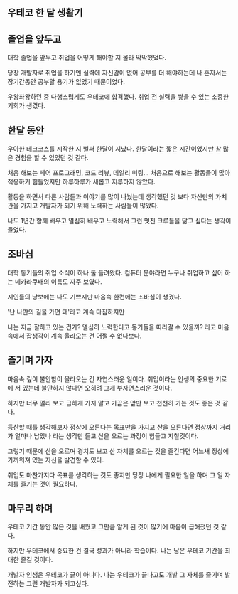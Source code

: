 ## 우테코 한 달 생활기

## 졸업을 앞두고

대학 졸업을 앞두고 취업을 어떻게 해야할 지 몰라 막막했었다.

당장 개발자로 취업을 하기엔 실력에 자신감이 없어 공부를 더 해야하는데
나 혼자서는 장기간동안 공부할 용기가 없었기 때문이었다.

우왕좌왕하던 중 다행스럽게도 우테코에 합격했다.
취업 전 실력을 쌓을 수 있는 소중한 기회가 생겼다.

## 한달 동안

우아한 테크코스를 시작한 지 벌써 한달이 지났다.
한달이라는 짧은 시간이었지만 참 많은 경험을 할 수 있었던 것 같다.

처음 해보는 페어 프로그래밍, 코드 리뷰, 데일리 미팅...
처음으로 해보는 활동들이 많아 적응하기 힘들었지만 하루하루가 새롭고 지루하지 않았다.

활동을 하면서 다른 사람들과 이야기를 많이 나눴는데
생각했던 것 보다 자신만의 가치관을 가지고 개발자가 되기 위해 노력하는 사람들이 많았다.

나도 1년간 함께 배우고 열심히 배우고 노력해서
그런 멋진 크루들을 닮고 싶다는 생각이 들었다.

## 조바심

대학 동기들의 취업 소식이 하나 둘 들려왔다.
컴퓨터 분야라면 누구나 취업하고 싶어 하는 네카라쿠배의 이름도 자주 보였다.

지인들의 낭보에는 나도 기쁘지만 마음속 한켠에는 조바심이 생겼다.

'난 나만의 길을 가면 돼'라고 계속 다짐하지만

나는 지금 잘하고 있는 건가? 열심히 노력한다고 동기들을 따라갈 수 있을까?
라고 마음속에서 잡생각이 계속 올라오는 건 어쩔 수 없나보다.

## 즐기며 가자

마음속 깊이 불안함이 올라오는 건 자연스러운 일이다.
취업이라는 인생의 중요한 기로에 서 있는데 불안하지 않다면 오히려 그게 부자연스러운 것이다.

하지만 너무 멀리 보고 급하게 가지 말고 가끔은 앞만 보고 천천히 가는 것도 좋은 것 같다.

등산할 때를 생각해보자 정상에 오른다는 목표만을 가지고 산을 오른다면
정상까지 거리가 얼마나 남았나 라는 생각만 들고 산을 오르는 과정이 힘들고 지칠것이다.

그렇기 때문에 산을 오르며 경치도 보고 산 자체를 오르는 것을 즐긴다면
어느새 정상에 가까워져 있는 자신을 발견할 수 있다.

취업도 마찬가지다 목표를 생각하는 것도 좋지만
당장 나에게 필요한 일을 하며 그 일 자체를 즐기는 것이 필요하다.

## 마무리 하며

우테코 기간 동안 많은 것을 배웠고
그만큼 알게 된 것이 많기에 마음이 급해졌던 것 같다.

하지만 우테코에서 중요한 건 결국 성과가 아니라 학습이다.
나는 남은 우테코 기간을 최대한 즐길 것이다.

개발자 인생은 우테코가 끝이 아니다.
나는 우테코가 끝나고도 개발 그 자체를 즐기며 발전하는 그런 개발자가 되고싶다.
